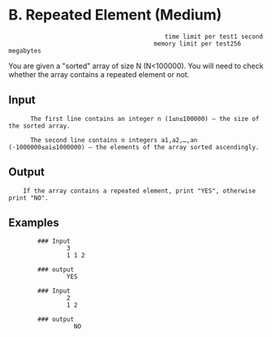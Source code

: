 # B. Repeated Element (Medium)
                                               time limit per test1 second
                                            memory limit per test256 megabytes

You are given a "sorted" array of size N (N<100000). You will need to check whether the array contains a repeated element or not.

## Input

          The first line contains an integer n (1≤n≤100000) — the size of the sorted array.

          The second line contains n integers a1,a2,…,an (-1000000≤ai≤1000000) — the elements of the array sorted ascendingly.

## Output
        If the array contains a repeated element, print "YES", otherwise print "NO".

## Examples
            ### Input
                    3
                    1 1 2
                    
            ### output
                    YES
                    
            ### Input
                    2
                    1 2
                    
            ### output
                      NO
